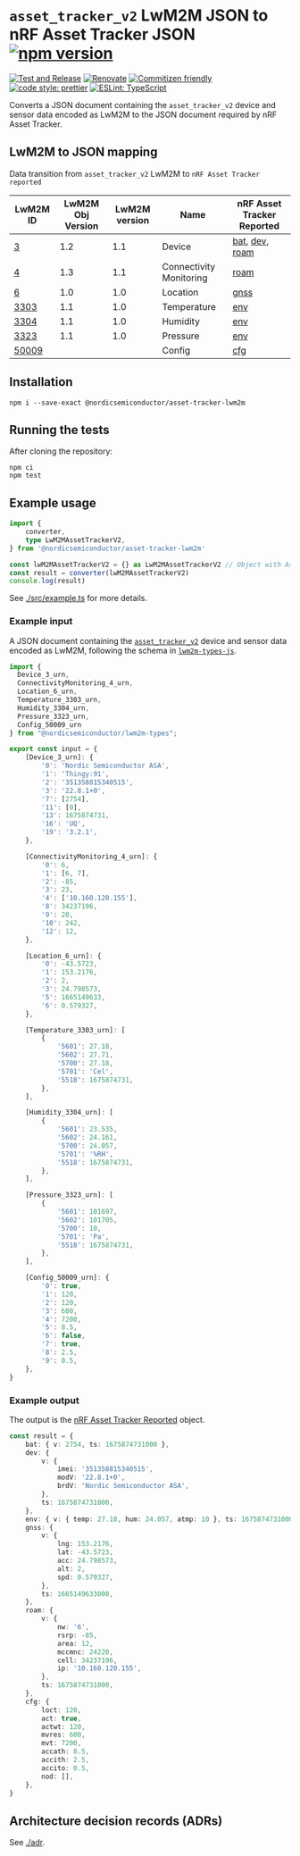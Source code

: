 # `asset_tracker_v2` LwM2M JSON to nRF Asset Tracker JSON [![npm version](https://img.shields.io/npm/v/@nordicsemiconductor/asset-tracker-lwm2m.svg)](https://www.npmjs.com/package/@nordicsemiconductor/asset-tracker-lwm2m)

[![Test and Release](https://github.com/NordicSemiconductor/asset-tracker-lwm2m-js/actions/workflows/test-and-release.yaml/badge.svg)](https://github.com/NordicSemiconductor/asset-tracker-lwm2m-js/actions/workflows/test-and-release.yaml)
[![Renovate](https://img.shields.io/badge/renovate-enabled-brightgreen.svg)](https://renovatebot.com)
[![Commitizen friendly](https://img.shields.io/badge/commitizen-friendly-brightgreen.svg)](http://commitizen.github.io/cz-cli/)
[![code style: prettier](https://img.shields.io/badge/code_style-prettier-ff69b4.svg)](https://github.com/prettier/prettier/)
[![ESLint: TypeScript](https://img.shields.io/badge/ESLint-TypeScript-blue.svg)](https://github.com/typescript-eslint/typescript-eslint)

Converts a JSON document containing the `asset_tracker_v2` device and sensor
data encoded as LwM2M to the JSON document required by nRF Asset Tracker.

## LwM2M to JSON mapping

Data transition from `asset_tracker_v2` LwM2M to `nRF Asset Tracker reported`

| LwM2M ID                                                                                                                                        | LwM2M Obj Version | LwM2M version | Name                    | nRF Asset Tracker Reported                                                   |
| ----------------------------------------------------------------------------------------------------------------------------------------------- | ----------------- | ------------- | ----------------------- | ---------------------------------------------------------------------------- |
| [3](https://github.com/OpenMobileAlliance/lwm2m-registry/blob/prod/version_history/3-1_1.xml)                                                   | 1.2               | 1.1           | Device                  | [bat](./docs/battery.md), [dev](./docs/device.md), [roam](./docs/roaming.md) |
| [4](https://github.com/OpenMobileAlliance/lwm2m-registry/blob/prod/version_history/4-1_1.xml)                                                   | 1.3               | 1.1           | Connectivity Monitoring | [roam](./docs/roaming.md)                                                    |
| [6](https://github.com/OpenMobileAlliance/lwm2m-registry/blob/prod/version_history/6-1_0.xml)                                                   | 1.0               | 1.0           | Location                | [gnss](./docs/gnss.md)                                                       |
| [3303](https://github.com/OpenMobileAlliance/lwm2m-registry/blob/prod/version_history/3303-1_1.xml)                                             | 1.1               | 1.0           | Temperature             | [env](./docs/environment.md)                                                 |
| [3304](https://github.com/OpenMobileAlliance/lwm2m-registry/blob/prod/version_history/3304-1_1.xml)                                             | 1.1               | 1.0           | Humidity                | [env](./docs/environment.md)                                                 |
| [3323](https://github.com/OpenMobileAlliance/lwm2m-registry/blob/prod/version_history/3323-1_1.xml)                                             | 1.1               | 1.0           | Pressure                | [env](./docs/environment.md)                                                 |
| [50009](https://github.com/nrfconnect/sdk-nrf/blob/v2.4.0/applications/asset_tracker_v2/src/cloud/lwm2m_integration/config_object_descript.xml) |                   |               | Config                  | [cfg](./docs/config.md)                                                      |

## Installation

```
npm i --save-exact @nordicsemiconductor/asset-tracker-lwm2m
```

## Running the tests

After cloning the repository:

```
npm ci
npm test
```

## Example usage

```TypeScript
import {
	converter,
	type LwM2MAssetTrackerV2,
} from '@nordicsemiconductor/asset-tracker-lwm2m'

const lwM2MAssetTrackerV2 = {} as LwM2MAssetTrackerV2 // Object with Asset Tracker v2 objects...
const result = converter(lwM2MAssetTrackerV2)
console.log(result)
```

See [./src/example.ts](./src/example.ts) for more details.

### Example input

A JSON document containing the
[`asset_tracker_v2`](https://developer.nordicsemi.com/nRF_Connect_SDK/doc/latest/nrf/applications/asset_tracker_v2/README.html)
device and sensor data encoded as LwM2M, following the schema in
[`lwm2m-types-js`](https://github.com/NordicSemiconductor/lwm2m-types-js).

```TypeScript
import {
  Device_3_urn,
  ConnectivityMonitoring_4_urn,
  Location_6_urn,
  Temperature_3303_urn,
  Humidity_3304_urn,
  Pressure_3323_urn,
  Config_50009_urn
} from "@nordicsemiconductor/lwm2m-types";

export const input = {
	[Device_3_urn]: {
		'0': 'Nordic Semiconductor ASA',
		'1': 'Thingy:91',
		'2': '351358815340515',
		'3': '22.8.1+0',
		'7': [2754],
		'11': [0],
		'13': 1675874731,
		'16': 'UQ',
		'19': '3.2.1',
	},

	[ConnectivityMonitoring_4_urn]: {
		'0': 6,
		'1': [6, 7],
		'2': -85,
		'3': 23,
		'4': ['10.160.120.155'],
		'8': 34237196,
		'9': 20,
		'10': 242,
		'12': 12,
	},

	[Location_6_urn]: {
		'0': -43.5723,
		'1': 153.2176,
		'2': 2,
		'3': 24.798573,
		'5': 1665149633,
		'6': 0.579327,
	},

	[Temperature_3303_urn]: [
		{
			'5601': 27.18,
			'5602': 27.71,
			'5700': 27.18,
			'5701': 'Cel',
			'5518': 1675874731,
		},
	],

	[Humidity_3304_urn]: [
		{
			'5601': 23.535,
			'5602': 24.161,
			'5700': 24.057,
			'5701': '%RH',
			'5518': 1675874731,
		},
	],

	[Pressure_3323_urn]: [
		{
			'5601': 101697,
			'5602': 101705,
			'5700': 10,
			'5701': 'Pa',
			'5518': 1675874731,
		},
	],

	[Config_50009_urn]: {
		'0': true,
		'1': 120,
		'2': 120,
		'3': 600,
		'4': 7200,
		'5': 8.5,
		'6': false,
		'7': true,
		'8': 2.5,
		'9': 0.5,
	},
}
```

### Example output

The output is the
[nRF Asset Tracker Reported](https://github.com/NordicSemiconductor/asset-tracker-lwm2m/blob/v31.0.0/docs/cloud-protocol/Reported.ts)
object.

```TypeScript
const result = {
	bat: { v: 2754, ts: 1675874731000 },
	dev: {
		v: {
			imei: '351358815340515',
			modV: '22.8.1+0',
			brdV: 'Nordic Semiconductor ASA',
		},
		ts: 1675874731000,
	},
	env: { v: { temp: 27.18, hum: 24.057, atmp: 10 }, ts: 1675874731000 },
	gnss: {
		v: {
			lng: 153.2176,
			lat: -43.5723,
			acc: 24.798573,
			alt: 2,
			spd: 0.579327,
		},
		ts: 1665149633000,
	},
	roam: {
		v: {
			nw: '6',
			rsrp: -85,
			area: 12,
			mccmnc: 24220,
			cell: 34237196,
			ip: '10.160.120.155',
		},
		ts: 1675874731000,
	},
	cfg: {
		loct: 120,
		act: true,
		actwt: 120,
		mvres: 600,
		mvt: 7200,
		accath: 8.5,
		accith: 2.5,
		accito: 0.5,
		nod: [],
	},
}
```

## Architecture decision records (ADRs)

See [./adr](./adr/).

